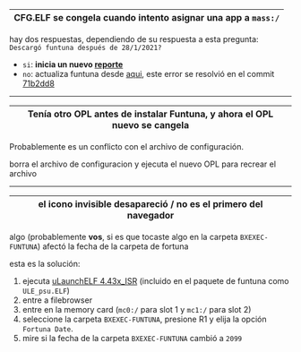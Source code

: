 


| CFG.ELF se congela cuando intento asignar una app a `mass:/` |
------------ |

   hay dos respuestas, dependiendo de su respuesta a esta pregunta: `Descargó funtuna después de 28/1/2021?`
   - `si`: __inicia un nuevo [reporte](https://github.com/israpps/Funtuna-Fork/issues)__
   - `no`: actualiza funtuna desde [aqui](https://github.com/israpps/Funtuna-Fork/releases), este error se resolvió en el commit [71b2dd8](https://github.com/israpps/Funtuna-Fork/commit/b9e3d8f4ff48df03c371a23702f78e8c52444e97)

***
|Tenía otro OPL antes de instalar Funtuna, y ahora el OPL nuevo se cangela |
------------ |

Probablemente es un conflicto con el archivo de configuración.

borra el archivo de configuracion y ejecuta el nuevo OPL para recrear el archivo

***

|el icono invisible desapareció / no es el primero del navegador|
------------ |

algo (probablemente **vos**, si es que tocaste algo en la carpeta `BXEXEC-FUNTUNA`) afectó la fecha de la carpeta de fortuna

esta es la solución:
 1. ejecuta [uLaunchELF 4.43x_ISR](https://github.com/israpps/Funtuna-Fork/blob/main/__Release/ULE_psu.ELF) (incluido en el paquete de funtuna como `ULE_psu.ELF`)
 2. entre a filebrowser
 3. entre en la memory card (`mc0:/` para slot 1 y `mc1:/` para slot 2)
 4. seleccione la carpeta `BXEXEC-FUNTUNA`, presione R1 y elija la opción `Fortuna Date`.
 5. mire si la fecha de la carpeta `BXEXEC-FUNTUNA` cambió a `2099`




